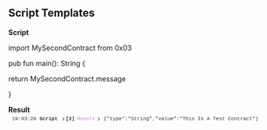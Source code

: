 ## Script Templates

**Script**

import MySecondContract from 0x03

pub fun main(): String {

  return MySecondContract.message

}

**Result**
![](images/Cadence-c2d1.png)
